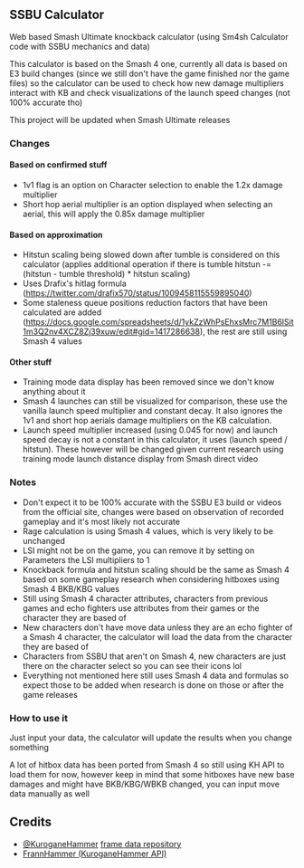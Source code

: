 ## SSBU Calculator
Web based Smash Ultimate knockback calculator (using Sm4sh Calculator code with SSBU mechanics and data)

This calculator is based on the Smash 4 one, currently all data is based on E3 build changes (since we still don't have the game finished nor the game files) so the calculator can be used to check how new damage multipliers interact with KB and check visualizations of the launch speed changes (not 100% accurate tho)

This project will be updated when Smash Ultimate releases

### Changes

#### Based on confirmed stuff
* 1v1 flag is an option on Character selection to enable the 1.2x damage multiplier
* Short hop aerial multiplier is an option displayed when selecting an aerial, this will apply the 0.85x damage multiplier

#### Based on approximation
* Hitstun scaling being slowed down after tumble is considered on this calculator (applies additional operation if there is tumble hitstun -= (hitstun - tumble threshold) * hitstun scaling)
* Uses Drafix's hitlag formula (https://twitter.com/drafix570/status/1009458115559895040)
* Some staleness queue positions reduction factors that have been calculated are added (https://docs.google.com/spreadsheets/d/1ykZzWhPsEhxsMrc7M1B6lSit1m3Q2nv4XCZ8Zj39xuw/edit#gid=1417286638), the rest are still using Smash 4 values

#### Other stuff
* Training mode data display has been removed since we don't know anything about it
* Smash 4 launches can still be visualized for comparison, these use the vanilla launch speed multiplier and constant decay. It also ignores the 1v1 and short hop aerials damage multipliers on the KB calculation.
* Launch speed multiplier increased (using 0.045 for now) and launch speed decay is not a constant in this calculator, it uses (launch speed / hitstun). These however will be changed given current research using training mode launch distance display from Smash direct video

### Notes
* Don't expect it to be 100% accurate with the SSBU E3 build or videos from the official site, changes were based on observation of recorded gameplay and it's most likely not accurate
* Rage calculation is using Smash 4 values, which is very likely to be unchanged
* LSI might not be on the game, you can remove it by setting on Parameters the LSI multipliers to 1
* Knockback formula and hitstun scaling should be the same as Smash 4 based on some gameplay research when considering hitboxes using Smash 4 BKB/KBG values
* Still using Smash 4 character attributes, characters from previous games and echo fighters use attributes from their games or the character they are based of
* New characters don't have move data unless they are an echo fighter of a Smash 4 character, the calculator will load the data from the character they are based of
* Characters from SSBU that aren't on Smash 4, new characters are just there on the character select so you can see their icons lol
* Everything not mentioned here still uses Smash 4 data and formulas so expect those to be added when research is done on those or after the game releases

### How to use it
Just input your data, the calculator will update the results when you change something

A lot of hitbox data has been ported from Smash 4 so still using KH API to load them for now, however keep in mind that some hitboxes have new base damages and might have BKB/KBG/WBKB changed, you can input move data manually as well

## Credits
* [@KuroganeHammer](https://twitter.com/KuroganeHammer) [frame data repository](http://kuroganehammer.com/Smash4)
* [FrannHammer (KuroganeHammer API)](https://github.com/Frannsoft/FrannHammer)